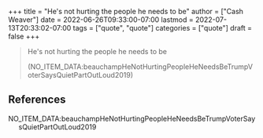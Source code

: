 +++
title = "He's not hurting the people he needs to be"
author = ["Cash Weaver"]
date = 2022-06-26T09:33:00-07:00
lastmod = 2022-07-13T20:33:02-07:00
tags = ["quote", "quote"]
categories = ["quote"]
draft = false
+++

> He's not hurting the people he needs to be
>
> (NO_ITEM_DATA:beauchampHeNotHurtingPeopleHeNeedsBeTrumpVoterSaysQuietPartOutLoud2019)

## References

<style>.csl-entry{text-indent: -1.5em; margin-left: 1.5em;}</style><div class="csl-bib-body">
  <div class="csl-entry">NO_ITEM_DATA:beauchampHeNotHurtingPeopleHeNeedsBeTrumpVoterSaysQuietPartOutLoud2019</div>
</div>
